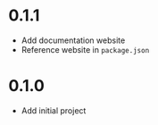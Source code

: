 # 0.1.1
- Add documentation website
- Reference website in `package.json`

# 0.1.0
- Add initial project
